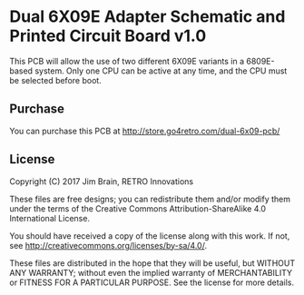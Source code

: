 # Dual 6X09E Adapter Schematic and Printed Circuit Board v1.0
This PCB will allow the use of two different 6X09E variants in a 6809E-based system.  Only one CPU can be active at any time, and the CPU must be selected before boot.

## Purchase
You can purchase this PCB at http://store.go4retro.com/dual-6x09-pcb/

## License
Copyright (C) 2017  Jim Brain, RETRO Innovations

These files are free designs; you can redistribute them and/or modify
them under the terms of the Creative Commons Attribution-ShareAlike 
4.0 International License.

You should have received a copy of the license along with this
work. If not, see <http://creativecommons.org/licenses/by-sa/4.0/>.

These files are distributed in the hope that they will be useful,
but WITHOUT ANY WARRANTY; without even the implied warranty of
MERCHANTABILITY or FITNESS FOR A PARTICULAR PURPOSE.  See the
license for more details.

